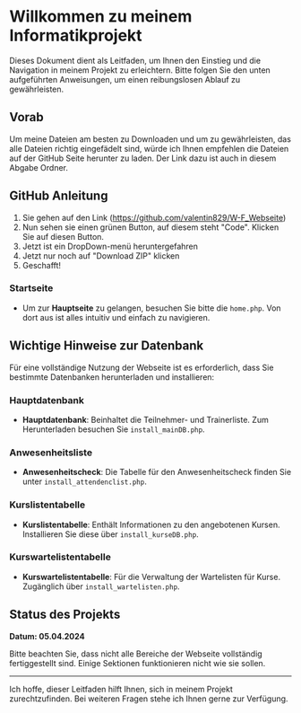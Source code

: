# Willkommen zu meinem Informatikprojekt

Dieses Dokument dient als Leitfaden, um Ihnen den Einstieg und die Navigation in meinem Projekt zu erleichtern. Bitte folgen Sie den unten aufgeführten Anweisungen, um einen reibungslosen Ablauf zu gewährleisten.

## Vorab
Um meine Dateien am besten zu Downloaden und um zu gewährleisten, das  alle Dateien richtig eingefädelt sind, würde ich Ihnen empfehlen die Dateien auf der GitHub Seite herunter zu laden. Der Link dazu ist auch in diesem Abgabe Ordner.

## GitHub Anleitung
1. Sie gehen auf den Link (https://github.com/valentin829/W-F_Webseite)
2. Nun sehen sie einen grünen Button, auf diesem steht "Code". Klicken Sie auf diesen Button.
3. Jetzt ist ein DropDown-menü heruntergefahren
4. Jetzt nur noch auf "Download ZIP" klicken
5. Geschafft!

### Startseite
- Um zur **Hauptseite** zu gelangen, besuchen Sie bitte die `home.php`. Von dort aus ist alles intuitiv und einfach zu navigieren.

## Wichtige Hinweise zur Datenbank

Für eine vollständige Nutzung der Webseite ist es erforderlich, dass Sie bestimmte Datenbanken herunterladen und installieren:

### Hauptdatenbank
- **Hauptdatenbank**: Beinhaltet die Teilnehmer- und Trainerliste. Zum Herunterladen besuchen Sie `install_mainDB.php`.

### Anwesenheitsliste
- **Anwesenheitscheck**: Die Tabelle für den Anwesenheitscheck finden Sie unter `install_attendenclist.php`.

### Kurslistentabelle
- **Kurslistentabelle**: Enthält Informationen zu den angebotenen Kursen. Installieren Sie diese über `install_kurseDB.php`.

### Kurswartelistentabelle
- **Kurswartelistentabelle**: Für die Verwaltung der Wartelisten für Kurse. Zugänglich über `install_wartelisten.php`.

## Status des Projekts

**Datum: 05.04.2024**

Bitte beachten Sie, dass nicht alle Bereiche der Webseite vollständig fertiggestellt sind. Einige Sektionen funktionieren nicht wie sie sollen.

---

Ich hoffe, dieser Leitfaden hilft Ihnen, sich in meinem Projekt zurechtzufinden. Bei weiteren Fragen stehe ich Ihnen gerne zur Verfügung.
